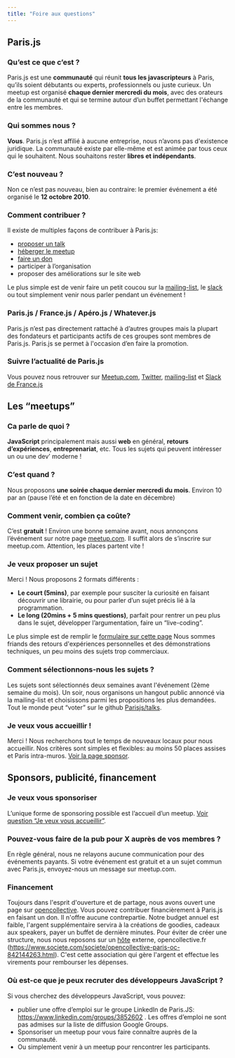 ```yaml
---
title: "Foire aux questions"
---
```


## Paris.js

### Qu’est ce que c’est ?

Paris.js est une **communauté** qui réunit **tous les javascripteurs** à Paris, qu’ils soient débutants ou experts, professionnels ou juste curieux.
Un meetup est organisé **chaque dernier mercredi du mois**, avec des orateurs de la communauté et qui se termine autour d’un buffet permettant l'échange entre les membres.

### Qui sommes nous ?

**Vous**. Paris.js n’est affilié à aucune entreprise, nous n’avons pas d'existence juridique. La communauté existe par elle-même et est animée par tous ceux qui le souhaitent. Nous souhaitons rester **libres et indépendants**.

### C’est nouveau ?

Non ce n’est pas nouveau, bien au contraire: le premier événement a été organisé le **12 octobre 2010**.

### Comment contribuer ?

Il existe de multiples façons de contribuer à Paris.js:

* [proposer un talk](#je-veux-proposer-un-sujet)
* [héberger le meetup](#je-veux-vous-accueillir-)
* [faire un don](#financement)
* participer à l’organisation
* proposer des améliorations sur le site web

Le plus simple est de venir faire un petit coucou sur la [mailing-list](https://groups.google.com/forum/#!forum/parisjs), le [slack](https://slack-francejs.now.sh/) ou tout simplement venir nous parler pendant un événement !

### Paris.js / France.js / Apéro.js / Whatever.js

Paris.js n’est pas directement rattaché à d’autres groupes mais la plupart des fondateurs et participants actifs de ces groupes sont membres de Paris.js. Paris.js se permet à l'occasion d’en faire la promotion.

### Suivre l’actualité de Paris.js

Vous pouvez nous retrouver sur [Meetup.com](https://www.meetup.com/fr-FR/Paris-js/), [Twitter](https://twitter.com/parisjs), [mailing-list](https://groups.google.com/forum/#!forum/parisjs) et [Slack de France.js](https://slack-francejs.now.sh/)

## Les “meetups”

### Ca parle de quoi ?

**JavaScript** principalement mais aussi **web** en général, **retours d’expériences**, **entreprenariat**, etc. Tous les sujets qui peuvent intéresser un ou une dev’ moderne !

### C’est quand ?

Nous proposons **une soirée chaque dernier mercredi du mois**. Environ 10 par an (pause l’été et en fonction de la date en décembre)

### Comment venir, combien ça coûte?

C’est **gratuit** ! Environ une bonne semaine avant, nous annonçons l’événement sur notre page [meetup.com](https://www.meetup.com/fr-FR/Paris-js/). Il suffit alors de s’inscrire sur meetup.com. Attention, les places partent vite !

### Je veux proposer un sujet

Merci ! Nous proposons 2 formats différents :

* **Le court (5mins)**, par exemple pour susciter la curiosité en faisant découvrir une librairie, ou pour parler d’un sujet précis lié à la programmation.
* **Le long (20mins + 5 mins questions)**, parfait pour rentrer un peu plus dans le sujet, développer l’argumentation, faire un “live-coding”.

Le plus simple est de remplir le [formulaire sur cette page](/propositions/sujet)
Nous sommes friands des retours d'expériences personnelles et des démonstrations techniques, un peu moins des sujets trop commerciaux.

### Comment sélectionnons-nous les sujets ?

Les sujets sont sélectionnés deux semaines avant l'événement (2ème semaine du mois).
Un soir, nous organisons un hangout public annoncé via la mailing-list et choisissons parmi les propositions les plus demandées. Tout le monde peut “voter” sur le github [Parisjs/talks](https://github.com/parisjs/talks).

### Je veux vous accueillir !

Merci ! Nous recherchons tout le temps de nouveaux locaux pour nous accueillir.
Nos critères sont simples et flexibles: au moins 50 places assises et Paris intra-muros.
[Voir la page sponsor](/partenaires).

## Sponsors, publicité, financement

### Je veux vous sponsoriser

L’unique forme de sponsoring possible est l’accueil d’un meetup. [Voir question “Je veux vous accueillir”](#je-veux-vous-accueillir-).

### Pouvez-vous faire de la pub pour X auprès de vos membres ?

En règle général, nous ne relayons aucune communication pour des événements payants. Si votre événement est gratuit et a un sujet commun avec Paris.js, envoyez-nous un message sur meetup.com.

### Financement

Toujours dans l'esprit d'ouverture et de partage, nous avons ouvert une page sur [opencollective](https://opencollective.com/parisjs).
Vous pouvez contribuer financièrement à Paris.js en faisant un don. Il n'offre aucune contrepartie.
Notre budget annuel est faible, l'argent supplémentaire servira à la créations de goodies, cadeaux aux speakers, payer un buffet de dernière minutes.
Pour éviter de créer une structure, nous nous reposons sur un [hôte](https://opencollective.com/faq/collectives#what-is-a-host-do-i-need-one-) externe, opencollective.fr (https://www.societe.com/societe/opencollective-paris-oc-842144263.html). C'est cette association qui gère l'argent et effectue les virements pour rembourser les dépenses.

### Où est-ce que je peux recruter des développeurs JavaScript ?

Si vous cherchez des développeurs JavaScript, vous pouvez:

* publier une offre d’emploi sur le groupe LinkedIn de Paris.JS: https://www.linkedin.com/groups/3852602 . Les offres d’emploi ne sont pas admises sur la liste de diffusion Google Groups.
* Sponsoriser un meetup pour vous faire connaître auprès de la communauté.
* Ou simplement venir à un meetup pour rencontrer les participants.
